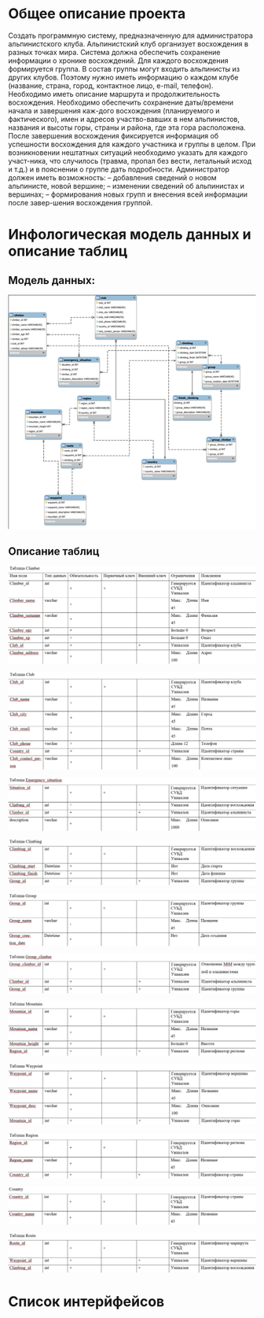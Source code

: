 # Общее описание проекта

Создать программную систему, предназначенную для администратора альпинистского клуба. Альпинистский клуб организует восхождения в разных точках мира. Система должна обеспечить сохранение информации о хронике восхождений.
Для каждого восхождения формируется группа. В состав группы могут входить альпинисты из других клубов. Поэтому нужно иметь информацию о каждом клубе (название, страна, город, контактное лицо, e-mail, телефон). Необходимо иметь описание маршрута и продолжительность восхождения. Необходимо обеспечить сохранение даты/времени начала и завершения каж-дого восхождения (планируемого и фактического), имен и адресов участво-вавших в нем альпинистов, названия и высоты горы, страны и района, где эта гора расположена. После завершения восхождения фиксируется информация об успешности восхождения для каждого участника и группы в целом. При возникновении нештатных ситуаций необходимо указать для каждого участ-ника, что случилось (травма, пропал без вести, летальный исход и т.д.) и в пояснении о группе дать подробности.
Администратор должен иметь возможность:
– добавления сведений о новом альпинисте, новой вершине;
– изменении сведений об альпинистах и вершинах;
– формирования новых групп и внесения всей информации после завер-шения восхождения группой.

# Инфологическая модель данных и описание таблиц

## Модель данных:

![model](./1.png)

## Описание таблиц

![table](./2.png)

![table](./3.png)

![table](./4.png)

![table](./5.png)

![table](./6.png)

![table](./7.png)

![table](./8.png)

![table](./9.png)

![table](./10.png)

![table](./11.png)

![table](./12.png)

# Список интерйфейсов

